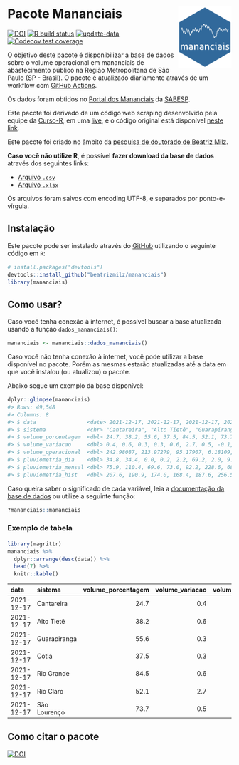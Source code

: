 
<!-- README.md is generated from README.Rmd. Please edit that file -->

# Pacote Mananciais <img src="man/figures/hexlogo.png" align="right" width = "120px"/>

<!-- badges: start -->

[![DOI](https://zenodo.org/badge/DOI/10.5281/zenodo.4733056.svg)](https://doi.org/10.5281/zenodo.4733056)
[![R build
status](https://github.com/beatrizmilz/mananciais/workflows/R-CMD-check/badge.svg)](https://github.com/beatrizmilz/mananciais/actions)
[![update-data](https://github.com/beatrizmilz/mananciais/actions/workflows/2-update_data.yaml/badge.svg)](https://github.com/beatrizmilz/mananciais/actions/workflows/2-update_data.yaml)
[![Codecov test
coverage](https://codecov.io/gh/beatrizmilz/mananciais/branch/master/graph/badge.svg)](https://codecov.io/gh/beatrizmilz/mananciais?branch=master)
<!-- badges: end -->

O objetivo deste pacote é disponibilizar a base de dados sobre o volume
operacional em mananciais de abastecimento público na Região
Metropolitana de São Paulo (SP - Brasil). O pacote é atualizado
diariamente através de um workflow com [GitHub
Actions](https://github.com/beatrizmilz/mananciais/actions).

Os dados foram obtidos no [Portal dos
Mananciais](http://mananciais.sabesp.com.br/Situacao) da
[SABESP](http://site.sabesp.com.br/site/Default.aspx).

Este pacote foi derivado de um código web scraping desenvolvido pela
equipe da [Curso-R](https://www.curso-r.com/), em uma
[live](https://youtu.be/jvZIxrMmOcQ), e o código original está
disponível [neste
link](https://github.com/curso-r/lives/blob/master/drafts/20200730_scraper_sabesp.R).

Este pacote foi criado no âmbito da [pesquisa de doutorado de Beatriz
Milz](https://beatrizmilz.github.io/tese/).

**Caso você não utilize R**, é possível **fazer download da base de
dados** através dos seguintes links:

  - [Arquivo
    `.csv`](https://github.com/beatrizmilz/mananciais/raw/master/inst/extdata/mananciais.csv)
  - [Arquivo
    `.xlsx`](https://github.com/beatrizmilz/mananciais/blob/master/inst/extdata/mananciais.xlsx?raw=true)

Os arquivos foram salvos com encoding UTF-8, e separados por
ponto-e-vírgula.

## Instalação

Este pacote pode ser instalado através do [GitHub](https://github.com/)
utilizando o seguinte código em `R`:

``` r
# install.packages("devtools")
devtools::install_github("beatrizmilz/mananciais")
library(mananciais)
```

## Como usar?

Caso você tenha conexão à internet, é possível buscar a base atualizada
usando a função `dados_mananciais()`:

``` r
mananciais <- mananciais::dados_mananciais() 
```

Caso você não tenha conexão à internet, você pode utilizar a base
disponível no pacote. Porém as mesmas estarão atualizadas até a data em
que você instalou (ou atualizou) o pacote.

Abaixo segue um exemplo da base disponível:

``` r
dplyr::glimpse(mananciais)
#> Rows: 49,548
#> Columns: 8
#> $ data                <date> 2021-12-17, 2021-12-17, 2021-12-17, 2021-12-17, 2…
#> $ sistema             <chr> "Cantareira", "Alto Tietê", "Guarapiranga", "Cotia…
#> $ volume_porcentagem  <dbl> 24.7, 38.2, 55.6, 37.5, 84.5, 52.1, 73.7, 24.3, 37…
#> $ volume_variacao     <dbl> 0.4, 0.6, 0.3, 0.3, 0.6, 2.7, 0.5, -0.1, 0.3, 0.5,…
#> $ volume_operacional  <dbl> 242.98087, 213.97279, 95.17907, 6.18109, 94.76502,…
#> $ pluviometria_dia    <dbl> 34.8, 34.4, 0.0, 0.2, 2.2, 69.2, 2.0, 9.8, 15.2, 1…
#> $ pluviometria_mensal <dbl> 75.9, 110.4, 69.6, 73.0, 92.2, 228.6, 68.2, 41.1, …
#> $ pluviometria_hist   <dbl> 207.6, 190.9, 174.0, 168.4, 187.6, 256.5, 210.6, 2…
```

Caso queira saber o significado de cada variável, leia a [documentação
da base de
dados](https://beatrizmilz.github.io/mananciais/reference/mananciais.html)
ou utilize a seguinte função:

``` r
?mananciais::mananciais
```

### Exemplo de tabela

``` r
library(magrittr)
mananciais %>% 
  dplyr::arrange(desc(data)) %>% 
  head(7) %>%
  knitr::kable()
```

| data       | sistema      | volume\_porcentagem | volume\_variacao | volume\_operacional | pluviometria\_dia | pluviometria\_mensal | pluviometria\_hist |
| :--------- | :----------- | ------------------: | ---------------: | ------------------: | ----------------: | -------------------: | -----------------: |
| 2021-12-17 | Cantareira   |                24.7 |              0.4 |           242.98087 |              34.8 |                 75.9 |              207.6 |
| 2021-12-17 | Alto Tietê   |                38.2 |              0.6 |           213.97279 |              34.4 |                110.4 |              190.9 |
| 2021-12-17 | Guarapiranga |                55.6 |              0.3 |            95.17907 |               0.0 |                 69.6 |              174.0 |
| 2021-12-17 | Cotia        |                37.5 |              0.3 |             6.18109 |               0.2 |                 73.0 |              168.4 |
| 2021-12-17 | Rio Grande   |                84.5 |              0.6 |            94.76502 |               2.2 |                 92.2 |              187.6 |
| 2021-12-17 | Rio Claro    |                52.1 |              2.7 |             7.11530 |              69.2 |                228.6 |              256.5 |
| 2021-12-17 | São Lourenço |                73.7 |              0.5 |            65.44644 |               2.0 |                 68.2 |              210.6 |

## Como citar o pacote

[![DOI](https://zenodo.org/badge/DOI/10.5281/zenodo.4733056.svg)](https://doi.org/10.5281/zenodo.4733056)
